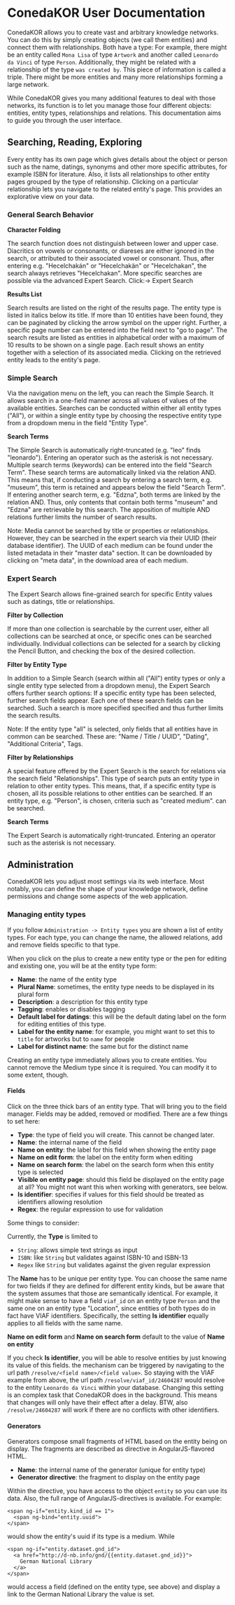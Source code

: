 # ConedaKOR User Documentation

ConedaKOR allows you to create vast and arbitrary knowledge networks. You can do
this by simply creating objects (we call them entities) and connect them with
relationships. Both have a type: For example, there might be an entity called
`Mona Lisa` of type `Artwork` and another called `Leonardo da Vinci` of type
`Person`. Additionally, they might be related with a relationship of the type
`was created by`. This piece of information is called a triple. There might be
more entities and many more relationships forming a large network.

While ConedaKOR gives you many additional features to deal with those networks,
its function is to let you manage those four different objects: entities, entity
types, relationships and relations. This documentation aims to guide you through
the user interface.

## Searching, Reading, Exploring

Every entity has its own page which gives details about the object or person
such as the name, datings, synonyms and other more specific attributes, for
example ISBN for literature. Also, it lists all relationships to other entity
pages grouped by the type of relationship. Clicking on a particular relationship
lets you navigate to the related entity's page. This provides an explorative
view on your data.

### General Search Behavior

**Character Folding**

The search function does not distinguish between lower and upper case.
Diacritics on vowels or consonants, or diareses are either ignored in the
search, or attributed to their associated vowel or consonant. Thus, after
entering e.g. "Hecelchakán" or "Hecelchakän" or "Hecelchakan", the search always
retrieves "Hecelchakan". More specific searches are possible via the advanced
Expert Search. Click:-> Expert Search

**Results List**

Search results are listed on the right of the results page. The entity type is
listed in italics below its title. If more than 10 entities have been found,
they can be paginated by clicking the arrow symbol on the upper right. Further,
a specific page number can be entered into the field next to "go to page". The
search results are listed as entities in alphabetical order with a maximum of 10
results to be shown on a single page. Each result shows an entity together with
a selection of its associated media. Clicking on the retrieved entity leads to
the entity's page.

### Simple Search

Via the navigation menu on the left, you can reach the Simple Search. It allows
search in a one-field manner across all values of values of the available
entities. Searches can be conducted within either all entity types ("All"), or
within a single entity type by choosing the respective entity type from a
dropdown menu in the field "Entity Type".

**Search Terms**

The Simple Search is automatically right-truncated (e.g. "leo" finds
"leonardo"). Entering an operator such as the asterisk is not necessary.
Multiple search terms (keywords) can be entered into the field "Search Term".
These search terms are automatically linked via the relation AND. This means
that, if conducting a search by entering a search term, e.g. "museum", this term
is retained and appears below the field "Search Term". If entering another
search term, e.g. "Edzna", both terms are linked by the relation AND. Thus, only
contents that contain both terms "museum" and "Edzna" are retrievable by this
search. The apposition of multiple AND relations further limits the number of
search results.

Note: Media cannot be searched by title or properties or relationships. However,
they can be searched in the expert search via their UUID (their database
identifier). The UUID of each medium can be found under the listed metadata in
their "master data" section. It can be downloaded by clicking on "meta data", in
the download area of each medium.

### Expert Search

The Expert Search allows fine-grained search for specific Entity values such as
datings, title or relationships.

**Filter by Collection**

If more than one collection is searchable by the current user, either all
collections can be searched at once, or specific ones can be searched
individually. Individual collections can be selected for a search by clicking
the Pencil Button, and checking the box of the desired collection.

**Filter by Entity Type**

In addition to a Simple Search (search within all ("All") entity types or only a
single entity type selected from a dropdown menu), the Expert Search offers
further search options: If a specific entity type has been selected, further
search fields appear. Each one of these search fields can be searched. Such a
search is more specified specified and thus further limits the search results.

Note: If the entity type "all" is selected, only fields that all entities have
in common can be searched. These are: "Name / Title / UUID", "Dating",
"Additional Criteria", Tags.

**Filter by Relationships**

A special feature offered by the Expert Search is the search for relations via
the search field "Relationships". This type of search puts an entity type in
relation to other entity types. This means, that, if a specific entity type is
chosen, all its possible relations to other entities can be searched. If an
entity type, e.g. "Person", is chosen, criteria such as "created medium". can be
searched.

**Search Terms**

The Expert Search is automatically right-truncated. Entering an operator such as
the asterisk is not necessary.

<!-- ## Editing and relating -->

<!-- Using the clipboard (Only for logged in Users): For logged in users
Entities can be copied to the clipboard using the button to the left of the
titles. From the Clipboard you have several possibilities to edit the data. The
clipboard is a means to create own private user collections within the database.
-->

<!-- Here you can see what is in your Clipboard. From the Clipboard you have several
possibilities to edit the data. (Only for logged in Users, Editors and Admins.)
Entities can be copied to the clipboard using the button to the left of the
titles. The clipboard is a means to create own private user collections within
the database. From here you can collect, connect and edit selected entites. -->

<!-- ## General features -->

## Administration

ConedaKOR lets you adjust most settings via its web interface. Most notably, you
can define the shape of your knowledge network, define permissions and change
some aspects of the web application.

### Managing entity types

If you follow `Administration -> Entity types` you are shown a list of entity
types. For each type, you can change the name, the allowed relations, add and
remove fields specific to that type.

When you click on the plus to create a new entity type or the pen for editing
and existing one, you will be at the entity type form:

* **Name**: the name of the entity type
* **Plural Name**: sometimes, the entity type needs to be displayed in its
  plural form
* **Description**: a description for this entity type
* **Tagging**: enables or disables tagging
* **Default label for datings**: this will be the default dating label on the
  form for editing entities of this type.
* **Label for the entity name**: for example, you might want to set this to
  `title` for artworks but to `name` for people
* **Label for distinct name**: the same but for the distinct name

Creating an entity type immediately allows you to create entities. You cannot
remove the Medium type since it is required. You can modify it to some extent,
though.

#### Fields

Click on the three thick bars of an entity type. That will bring you to the
field manager. Fields may be added, removed or modified. There are a few things
to set here:

* **Type**: the type of field you will create. This cannot be changed later.
* **Name**: the internal name of the field
* **Name on entity**: the label for this field when showing the entity page
* **Name on edit form**: the label on the entity form when editing
* **Name on search form**: the label on the search form when this entity type is
  selected
* **Visible on entity page**: should this field be displayed on the entity page
  at all? You might not want this when working with generators, see below.
* **Is identifier**: specifies if values for this field should be treated as
  identifiers allowing resolution
* **Regex**: the regular expression to use for validation

Some things to consider:

Currently, the **Type** is limited to

* `String`: allows simple text strings as input
* `ISBN`: like `String` but validates against ISBN-10 and ISBN-13
* `Regex` like `String` but validates against the given regular expression

The **Name** has to be unique per entity type. You can choose the same name for
two fields if they are defined for different entity kinds, but be aware that the
system assumes that those are semantically identical. For example, it might make
sense to have a field `viaf_id` on an entity type `Person` and the same one on
an entity type "Location", since entities of both types do in fact have VIAF
identifiers. Specifically, the setting **Is identifier** equally applies to all
fields with the same name.

**Name on edit form** and **Name on search form** default to the value of **Name 
on entity**

If you check **Is identifier**, you will be able to resolve entities by just
knowing its value of this fields. the mechanism can be triggered by navigating
to the url path `/resolve/<field name>/<field value>`. So staying with the VIAF
example from above, the url path `/resolve/viaf_id/24604287` would resolve to
the entity `Leonardo da Vinci` within your database. Changing this setting is an
complex task that ConedaKOR does in the background. This means that changes will
only have their effect after a delay. BTW, also `/resolve/24604287` will work if
there are no conflicts with other identifiers.

#### Generators

Generators compose small fragments of HTML based on the entity being on display.
The fragments are described as directive in AngularJS-flavored HTML.

* **Name**: the internal name of the generator (unique for entity type)
* **Generator directive**: the fragment to display on the entity page

Within the directive, you have access to the object `entity` so you can use its
data. Also, the full range of AngularJS-directives is available. For example:

    <span ng-if="entity.kind_id == 1">
      <span ng-bind="entity.uuid">
    </span>

would show the entity's uuid if its type is a medium. While

    <span ng-if="entity.dataset.gnd_id">
      <a href="http://d-nb.info/gnd/{{entity.dataset.gnd_id}}">
        German National Library
      </a>
    </span>

would access a field (defined on the entity type, see above) and display a link
to the German National Library the value is set.

<!-- ### Application settings -->
